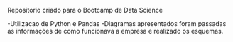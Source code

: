 Repositorio criado para o Bootcamp de Data Science

-Utilizacao de Python e Pandas
-Diagramas apresentados foram passadas as informações de como funcionava a empresa e realizado os esquemas.
 
